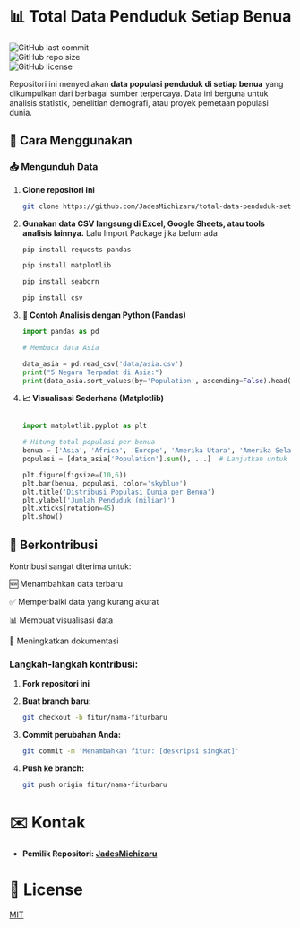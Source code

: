 # 📊 Total Data Penduduk Setiap Benua  

![GitHub last commit](https://img.shields.io/github/last-commit/JadesMichizaru/total-data-penduduk-setiap-benua?style=flat-square)  
![GitHub repo size](https://img.shields.io/github/repo-size/JadesMichizaru/total-data-penduduk-setiap-benua?style=flat-square)  
![GitHub license](https://img.shields.io/github/license/JadesMichizaru/total-data-penduduk-setiap-benua?style=flat-square)  

Repositori ini menyediakan **data populasi penduduk di setiap benua** yang dikumpulkan dari berbagai sumber terpercaya. Data ini berguna untuk analisis statistik, penelitian demografi, atau proyek pemetaan populasi dunia.  

## 📌 Cara Menggunakan  

### 📥 Mengunduh Data  
1. **Clone repositori ini**  
   ```bash
   git clone https://github.com/JadesMichizaru/total-data-penduduk-setiap-benua.git

2. **Gunakan data CSV langsung di Excel, Google Sheets, atau tools analisis lainnya.**
   Lalu Import Package jika belum ada

   ```bash
   pip install requests pandas

   pip install matplotlib

   pip install seaborn

   pip install csv

3. **🐍 Contoh Analisis dengan Python (Pandas)**

   ```python
   import pandas as pd
   
   # Membaca data Asia
   
   data_asia = pd.read_csv('data/asia.csv')
   print("5 Negara Terpadat di Asia:")
   print(data_asia.sort_values(by='Population', ascending=False).head(5))

4. **📈 Visualisasi Sederhana (Matplotlib)**

   ```python

   import matplotlib.pyplot as plt

   # Hitung total populasi per benua
   benua = ['Asia', 'Africa', 'Europe', 'Amerika Utara', 'Amerika Selatan', 'Oceania']
   populasi = [data_asia['Population'].sum(), ...]  # Lanjutkan untuk benua lain
   
   plt.figure(figsize=(10,6))
   plt.bar(benua, populasi, color='skyblue')
   plt.title('Distribusi Populasi Dunia per Benua')
   plt.ylabel('Jumlah Penduduk (miliar)')
   plt.xticks(rotation=45)
   plt.show()

## 🤝 Berkontribusi
Kontribusi sangat diterima untuk:

🆕 Menambahkan data terbaru

✅ Memperbaiki data yang kurang akurat

📊 Membuat visualisasi data

📝 Meningkatkan dokumentasi

### Langkah-langkah kontribusi:
1. **Fork repositori ini**

2. **Buat branch baru:**
   ```bash
   git checkout -b fitur/nama-fiturbaru

3. **Commit perubahan Anda:**
   ```bash
   git commit -m 'Menambahkan fitur: [deskripsi singkat]'

4. **Push ke branch:**
   ```bash
   git push origin fitur/nama-fiturbaru

# ✉️ Kontak

- **Pemilik Repositori: [JadesMichizaru](https://github.com/JadesMichizaru/)**

# 📜 License
[MIT](https://choosealicense.com/licenses/mit/)
